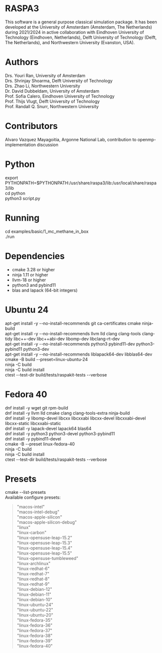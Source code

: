 RASPA3
======

This software is a general purpose classical simulation package. It has been developed at
the University of Amsterdam (Amsterdam, The Netherlands) during 2021/2024 in active collaboration
with Eindhoven University of Technology (Eindhoven, Netherlands), Delft University of
Technology (Delft, The Netherlands), and Northwestern University (Evanston, USA).

Authors
=======
Drs. Youri Ran, University of Amsterdam<br>
Drs. Shrinjay Shoarma, Delft University of Technology<br>
Drs. Zhao Li, Northwestern University<br>
Dr. David Dubbeldam, University of Amsterdam<br>
Prof. Sofia Calero,  Eindhoven University of Technology<br>
Prof. Thijs Vlugt, Delft University of Technology<br>
Prof. Randall Q. Snurr, Northwestern University

Contributors
============
Alvaro Vazquez Mayagoitia, Argonne National Lab, contribution to openmp-implementation discussion

Python
======
export PYTHONPATH=$PYTHONPATH:/usr/share/raspa3/lib:/usr/local/share/raspa3/lib<br>
cd python<br>
python3 script.py

Running
=======
cd examples/basic/1_mc_methane_in_box<br>
./run

Dependencies
============
- cmake 3.28 or higher<br>
- ninja 1.11 or higher<br>
- llvm-18 or higher<br>
- python3 and pybind11<br>
- blas and lapack (64-bit integers)

Ubuntu 24 
=========
apt-get install -y --no-install-recommends git ca-certificates cmake ninja-build<br>
apt-get install -y --no-install-recommends llvm lld clang clang-tools clang-tidy libc++-dev libc++abi-dev libomp-dev libclang-rt-dev<br>
apt-get install -y --no-install-recommends python3 pybind11-dev python3-pybind11 python3-dev<br>
apt-get install -y --no-install-recommends liblapack64-dev libblas64-dev<br>
cmake -B build --preset=linux-ubuntu-24<br>
ninja -C build<br>
ninja -C build install<br>
ctest --test-dir build/tests/raspakit-tests --verbose

Fedora 40
=========
dnf install -y wget git rpm-build<br>
dnf install -y llvm lld cmake clang clang-tools-extra ninja-build<br>
dnf install -y libomp-devel libcxx libcxxabi libcxx-devel libcxxabi-devel libcxx-static libcxxabi-static<br>
dnf install -y lapack-devel lapack64 blas64<br>
dnf install -y python3 python3-devel python3-pybind11<br>
dnf install -y pybind11-devel<br>
cmake -B --preset linux-fedora-40<br>
ninja -C build<br>
ninja -C build install<br>
ctest --test-dir build/tests/raspakit-tests --verbose

Presets
=======
cmake --list-presets<br>
Available configure presets:<br>
> "macos-intel"<br>
> "macos-intel-debug"<br>
> "macos-apple-silicon"<br>
> "macos-apple-silicon-debug"<br>
> "linux"<br>
> "linux-carbon"<br>
> "linux-opensuse-leap-15.2"<br>
> "linux-opensuse-leap-15.3"<br>
> "linux-opensuse-leap-15.4"<br>
> "linux-opensuse-leap-15.5"<br>
> "linux-opensuse-tumbleweed"<br>
> "linux-archlinux"<br>
> "linux-redhat-6"<br>
> "linux-redhat-7"<br>
> "linux-redhat-8"<br>
> "linux-redhat-9"<br>
> "linux-debian-12"<br>
> "linux-debian-11"<br>
> "linux-debian-10"<br>
> "linux-ubuntu-24"<br>
> "linux-ubuntu-22"<br>
> "linux-ubuntu-20"<br>
> "linux-fedora-35"<br>
> "linux-fedora-36"<br>
> "linux-fedora-37"<br>
> "linux-fedora-38"<br>
> "linux-fedora-39"<br>
> "linux-fedora-40"

